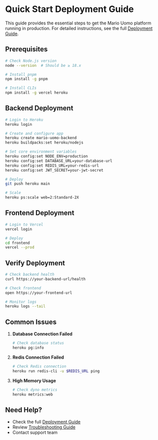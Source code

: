 # Quick Start Deployment Guide

This guide provides the essential steps to get the Mario Uomo platform running in production. For detailed instructions, see the full [Deployment Guide](./README.md).

## Prerequisites

```bash
# Check Node.js version
node --version  # Should be ≥ 18.x

# Install pnpm
npm install -g pnpm

# Install CLIs
npm install -g vercel heroku
```

## Backend Deployment

```bash
# Login to Heroku
heroku login

# Create and configure app
heroku create mario-uomo-backend
heroku buildpacks:set heroku/nodejs

# Set core environment variables
heroku config:set NODE_ENV=production
heroku config:set DATABASE_URL=your-database-url
heroku config:set REDIS_URL=your-redis-url
heroku config:set JWT_SECRET=your-jwt-secret

# Deploy
git push heroku main

# Scale
heroku ps:scale web=2:Standard-2X
```

## Frontend Deployment

```bash
# Login to Vercel
vercel login

# Deploy
cd frontend
vercel --prod
```

## Verify Deployment

```bash
# Check backend health
curl https://your-backend-url/health

# Check frontend
open https://your-frontend-url

# Monitor logs
heroku logs --tail
```

## Common Issues

1. **Database Connection Failed**
   ```bash
   # Check database status
   heroku pg:info
   ```

2. **Redis Connection Failed**
   ```bash
   # Check Redis connection
   heroku run redis-cli -u $REDIS_URL ping
   ```

3. **High Memory Usage**
   ```bash
   # Check dyno metrics
   heroku metrics:web
   ```

## Need Help?

- Check the full [Deployment Guide](./README.md)
- Review [Troubleshooting Guide](./TROUBLESHOOTING.md)
- Contact support team
